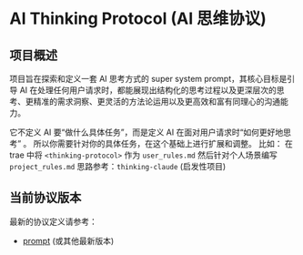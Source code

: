 # AI Thinking Protocol (AI 思维协议)

## 项目概述

项目旨在探索和定义一套 AI 思考方式的 super system prompt，其核心目标是引导 AI 在处理任何用户请求时，都能展现出结构化的思考过程以及更深层次的思考、更精准的需求洞察、更灵活的方法论运用以及更高效和富有同理心的沟通能力。

它不定义 AI 要“做什么具体任务”，而是定义 AI 在面对用户请求时“如何更好地思考” 。
所以你需要针对你的具体任务，在这个基础上进行扩展和调整。
比如：
在 trae 中将 `<thinking-protocol>` 作为 `user_rules.md`
然后针对个人场景编写 `project_rules.md`
思路参考：`thinking-claude` (启发性项目)



## 当前协议版本

最新的协议定义请参考：
*   [prompt](./prompt/) (或其他最新版本)
